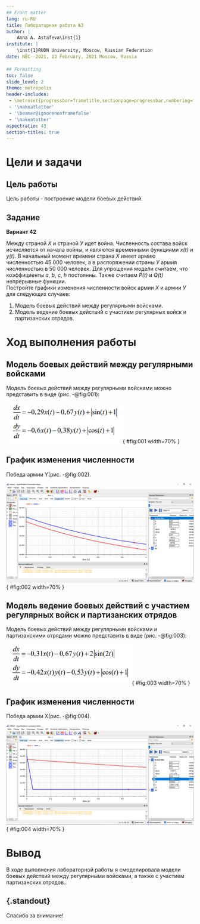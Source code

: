 ```yaml
---
## Front matter
lang: ru-RU
title: Лабораторная работа №3
author: |
	Anna A. Astafeva\inst{1}
institute: |
	\inst{1}RUDN University, Moscow, Russian Federation
date: NEC--2021, 13 February, 2021 Moscow, Russia

## Formatting
toc: false
slide_level: 2
theme: metropolis
header-includes: 
 - \metroset{progressbar=frametitle,sectionpage=progressbar,numbering=fraction}
 - '\makeatletter'
 - '\beamer@ignorenonframefalse'
 - '\makeatother'
aspectratio: 43
section-titles: true
---
```


# Цели и задачи 

## Цель работы

Цель работы - построение модели боевых действий.

## Задание

**Вариант 42**

Между страной *Х* и страной *У* идет война. Численность состава войск исчисляется от начала войны, и являются временными функциями *x(t)* и *y(t)*. В начальный момент времени страна *Х* имеет армию численностью 45 000 человек, а в распоряжении страны *У* армия численностью в 50 000 человек. Для упрощения модели считаем, что коэффициенты *a*, *b*, *c*, *h* постоянны. Также считаем *P(t)* и *Q(t)* непрерывные функции.  
Постройте графики изменения численности войск армии *Х* и армии *У* для следующих случаев:  
1. Модель боевых действий между регулярными войсками.  
2. Модель ведение боевых действий с участием регулярных войск и партизанских отрядов.


# Ход выполнения работы

## Модель боевых действий между регулярными войсками

Модель боевых действий между регулярными войсками можно представить в виде (рис. -@fig:001): 

![Модель боевых действий между регулярными войсками](image/1.png){ #fig:001 width=70% }

## График изменения численности

Победа армии Y(рис. -@fig:002).

![Изменение численности армий боевых действий между регулярными войсками](image/2.png){ #fig:002 width=70% }


## Модель ведение боевых действий с участием регулярных войск и партизанских отрядов

Модель боевых действий между регулярными войсками и партизанскими отрядами можно представить в виде (рис. -@fig:003): 

![Модель боевых действий регулярными войсками и партизанскими отрядами](image/3.png){ #fig:003 width=70% }


## График изменения численности

Победа армии X(рис. -@fig:004).

![Изменение численности армий боевых действий между регулярными войсками](image/4.png){ #fig:004 width=70% }


# Вывод

В ходе выполнения лабораторной работы я смоделировала модели боевых действий между регулярными войсками, а также с участием партизанских отрядов..


## {.standout}

Спасибо за внимание!
